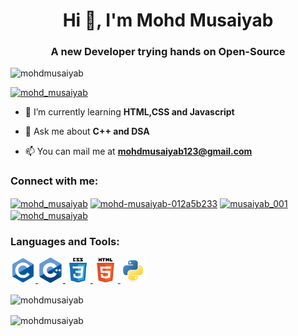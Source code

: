 <h1 align="center">Hi 👋, I'm Mohd Musaiyab</h1>
<h3 align="center">A new Developer trying hands on Open-Source</h3>

<p align="left"> <img src="https://komarev.com/ghpvc/?username=mohdmusaiyab&label=Profile%20views&color=0e75b6&style=flat" alt="mohdmusaiyab" /> </p>

<p align="left"> <a href="https://twitter.com/mohd_musaiyab" target="blank"><img src="https://img.shields.io/twitter/follow/mohd_musaiyab?logo=twitter&style=for-the-badge" alt="mohd_musaiyab" /></a> </p>

- 🌱 I’m currently learning **HTML,CSS and Javascript**

- 💬 Ask me about **C++ and DSA**

- 📫 You can mail me at **mohdmusaiyab123@gmail.com**

<h3 align="left">Connect with me:</h3>
<p align="left">
<a href="https://twitter.com/mohd_musaiyab" target="blank"><img align="center" src="https://raw.githubusercontent.com/rahuldkjain/github-profile-readme-generator/master/src/images/icons/Social/twitter.svg" alt="mohd_musaiyab" height="30" width="40" /></a>
<a href="https://linkedin.com/in/mohd-musaiyab-012a5b233" target="blank"><img align="center" src="https://raw.githubusercontent.com/rahuldkjain/github-profile-readme-generator/master/src/images/icons/Social/linked-in-alt.svg" alt="mohd-musaiyab-012a5b233" height="30" width="40" /></a>
<a href="https://instagram.com/musaiyab_001" target="blank"><img align="center" src="https://raw.githubusercontent.com/rahuldkjain/github-profile-readme-generator/master/src/images/icons/Social/instagram.svg" alt="musaiyab_001" height="30" width="40" /></a>
<a href="https://www.leetcode.com/mohd_musaiyab" target="blank"><img align="center" src="https://raw.githubusercontent.com/rahuldkjain/github-profile-readme-generator/master/src/images/icons/Social/leet-code.svg" alt="mohd_musaiyab" height="30" width="40" /></a>
</p>

<h3 align="left">Languages and Tools:</h3>
<p align="left"> <a href="https://www.cprogramming.com/" target="_blank" rel="noreferrer"> <img src="https://raw.githubusercontent.com/devicons/devicon/master/icons/c/c-original.svg" alt="c" width="40" height="40"/> </a> <a href="https://www.w3schools.com/cpp/" target="_blank" rel="noreferrer"> <img src="https://raw.githubusercontent.com/devicons/devicon/master/icons/cplusplus/cplusplus-original.svg" alt="cplusplus" width="40" height="40"/> </a> <a href="https://www.w3schools.com/css/" target="_blank" rel="noreferrer"> <img src="https://raw.githubusercontent.com/devicons/devicon/master/icons/css3/css3-original-wordmark.svg" alt="css3" width="40" height="40"/> </a> <a href="https://www.w3.org/html/" target="_blank" rel="noreferrer"> <img src="https://raw.githubusercontent.com/devicons/devicon/master/icons/html5/html5-original-wordmark.svg" alt="html5" width="40" height="40"/> </a> <a href="https://www.python.org" target="_blank" rel="noreferrer"> <img src="https://raw.githubusercontent.com/devicons/devicon/master/icons/python/python-original.svg" alt="python" width="40" height="40"/> </a> </p>

<p><img align="center" src="https://github-readme-stats.vercel.app/api/top-langs?username=mohdmusaiyab&show_icons=true&locale=en&layout=compact" alt="mohdmusaiyab" /></p>

<p><img align="center" src="https://github-readme-streak-stats.herokuapp.com/?user=mohdmusaiyab&" alt="mohdmusaiyab" /></p>
